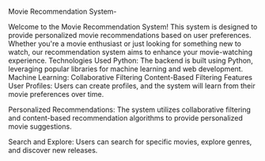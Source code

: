 Movie Recommendation System-

Welcome to the Movie Recommendation System! This system is designed to provide personalized movie recommendations based on user preferences.
Whether you're a movie enthusiast or just looking for something new to watch, our recommendation system aims to enhance your movie-watching experience.
Technologies Used
Python: The backend is built using Python, leveraging popular libraries for machine learning and web development.
Machine Learning:
Collaborative Filtering
Content-Based Filtering
Features
User Profiles:
Users can create profiles, and the system will learn from their movie preferences over time.

Personalized Recommendations:
The system utilizes collaborative filtering and content-based recommendation algorithms to provide personalized movie suggestions.

Search and Explore:
Users can search for specific movies, explore genres, and discover new releases.
